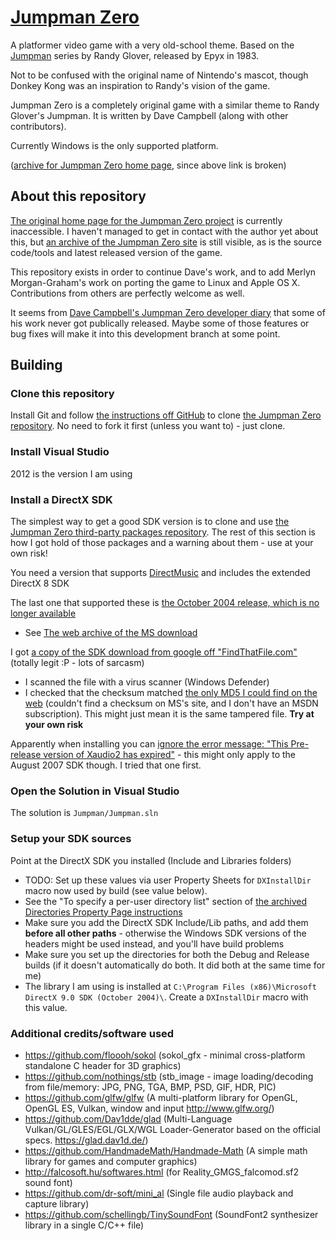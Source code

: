 # [Jumpman Zero](http://www.jumpmanzero.com)

A platformer video game with a very old-school theme. Based on the [Jumpman](http://en.wikipedia.org/wiki/Jumpman) series by Randy Glover, released by Epyx in 1983.

Not to be confused with the original name of Nintendo's mascot, though Donkey Kong was an inspiration to Randy's vision of the game.

Jumpman Zero is a completely original game with a similar theme to Randy Glover's Jumpman. It is written by Dave Campbell (along with other contributors).

Currently Windows is the only supported platform.

([archive for Jumpman Zero home page](http://web.archive.org/web/20120527012046/http://www.jumpmanzero.com/), since above link is broken)

## About this repository

[The original home page for the Jumpman Zero project](http://www.jumpmanzero.com) is currently inaccessible. I haven't managed to get in contact with the author yet about this, but [an archive of the Jumpman Zero site](http://web.archive.org/web/20120527012046/http://www.jumpmanzero.com/) is still visible, as is the source code/tools and latest released version of the game.

This repository exists in order to continue Dave's work, and to add Merlyn Morgan-Graham's work on porting the game to Linux and Apple OS X. Contributions from others are perfectly welcome as well.

It seems from [Dave Campbell's Jumpman Zero developer diary](http://web.archive.org/web/20110713125316/http://www.jumpmanzero.com/pc/diary.htm) that some of his work never got publically released. Maybe some of those features or bug fixes will make it into this development branch at some point.

## Building

### Clone this repository

Install Git and follow [the instructions off GitHub](https://help.github.com/articles/working-with-repositories) to clone [the Jumpman Zero repository](https://github.com/kavika13/jumpmanzero). No need to fork it first (unless you want to) - just clone.

### Install Visual Studio

2012 is the version I am using

### Install a DirectX SDK

The simplest way to get a good SDK version is to clone and use [the Jumpman Zero third-party packages repository](https://github.com/kavika13/jumpmanzero-thirdparty). The rest of this section is how I got hold of those packages and a warning about them - use at your own risk!

You need a version that supports [DirectMusic](http://en.wikipedia.org/wiki/DirectMusic) and includes the extended DirectX 8 SDK

The last one that supported these is [the October 2004 release, which is no longer available](www.microsoft.com/download/en/details.aspx?id=19320)

- See [The web archive of the MS download](http://web.archive.org/web/20111220021902/http://www.microsoft.com/download/en/details.aspx?id=19320)

I got [a copy of the SDK download from google off "FindThatFile.com"](http://www.findthatfile.com/search-608303-fEXE/software-tools-download-dxsdk_oct2004.exe.htm) (totally legit :P - lots of sarcasm)

  - I scanned the file with a virus scanner (Windows Defender)
  - I checked that the checksum matched [the only MD5 I could find on the web](http://www.isthisfilesafe.com/md5/7400ADDC1EF83CC8A813040E192168CA_details.aspx) (couldn't find a checksum on MS's site, and I don't have an MSDN subscription).  This might just mean it is the same tampered file.  **Try at your own risk**

Apparently when installing you can [ignore the error message: "This Pre-release version of Xaudio2 has expired"](http://forum.thegamecreators.com/?m=forum_view&t=185890&b=22) - this might only apply to the August 2007 SDK though.  I tried that one first.

### Open the Solution in Visual Studio

The solution is `Jumpman/Jumpman.sln`

### Setup your SDK sources

Point at the DirectX SDK you installed (Include and Libraries folders)

- TODO: Set up these values via user Property Sheets for `DXInstallDir` macro now used by build (see value below).
- See the "To specify a per-user directory list" section of [the archived Directories Property Page instructions](https://web.archive.org/web/20130106025556/http://msdn.microsoft.com/en-us/library/vstudio/ee855621.aspx)
- Make sure you add the DirectX SDK Include/Lib paths, and add them **before all other paths** - otherwise the Windows SDK versions of the headers might be used instead, and you'll have build problems
- Make sure you set up the directories for both the Debug and Release builds (if it doesn't automatically do both.  It did both at the same time for me)
- The library I am using is installed at `C:\Program Files (x86)\Microsoft DirectX 9.0 SDK (October 2004)\`. Create a `DXInstallDir` macro with this value.

### Additional credits/software used

- https://github.com/floooh/sokol (sokol_gfx - minimal cross-platform standalone C header for 3D graphics)
- https://github.com/nothings/stb (stb_image - image loading/decoding from file/memory: JPG, PNG, TGA, BMP, PSD, GIF, HDR, PIC)
- https://github.com/glfw/glfw (A multi-platform library for OpenGL, OpenGL ES, Vulkan, window and input http://www.glfw.org/)
- https://github.com/Dav1dde/glad (Multi-Language Vulkan/GL/GLES/EGL/GLX/WGL Loader-Generator based on the official specs. https://glad.dav1d.de/)
- https://github.com/HandmadeMath/Handmade-Math (A simple math library for games and computer graphics)
- http://falcosoft.hu/softwares.html (for Reality_GMGS_falcomod.sf2 sound font)
- https://github.com/dr-soft/mini_al (Single file audio playback and capture library)
- https://github.com/schellingb/TinySoundFont (SoundFont2 synthesizer library in a single C/C++ file)
